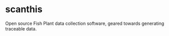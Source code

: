 # scanthis
Open source Fish Plant data collection software, geared towards generating traceable data.
